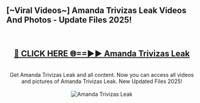 <h2>[~Viral Videos~] Amanda Trivizas Leak Videos And Photos - Update Files 2025!</h2>
<br>
<div align="center">
<h2><a href="https://top-ai-tools.click/QrbHav" rel="nofollow">🔴 CLICK HERE 🌐==►► Amanda Trivizas Leak</a></h2>
<br>
Get Amanda Trivizas Leak and all content. Now you can access all videos and pictures of Amanda Trivizas Leak. New Updated Files 2025!
<br>
<br>
<a href="https://top-ai-tools.click/QrbHav" rel="nofollow" data-target="animated-image.originalLink"><img src="https://i.ibb.co.com/WyWwxjT/player-gif2.gif" alt="Amanda Trivizas Leak" style="max-width: 100%; display: inline-block;" data-target="animated-image.originalImage"></a>
</div>
<br>